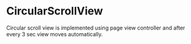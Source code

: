 # CircularScrollView
Circular scroll view is implemented using page view controller and after every 3 sec view moves automatically.
